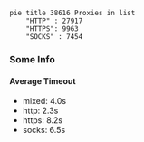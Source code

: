 
```mermaid
pie title 38616 Proxies in list
    "HTTP" : 27917
    "HTTPS": 9963
    "SOCKS" : 7454
```

### Some Info
#### Average Timeout

- mixed: 4.0s
- http: 2.3s
- https: 8.2s
- socks: 6.5s